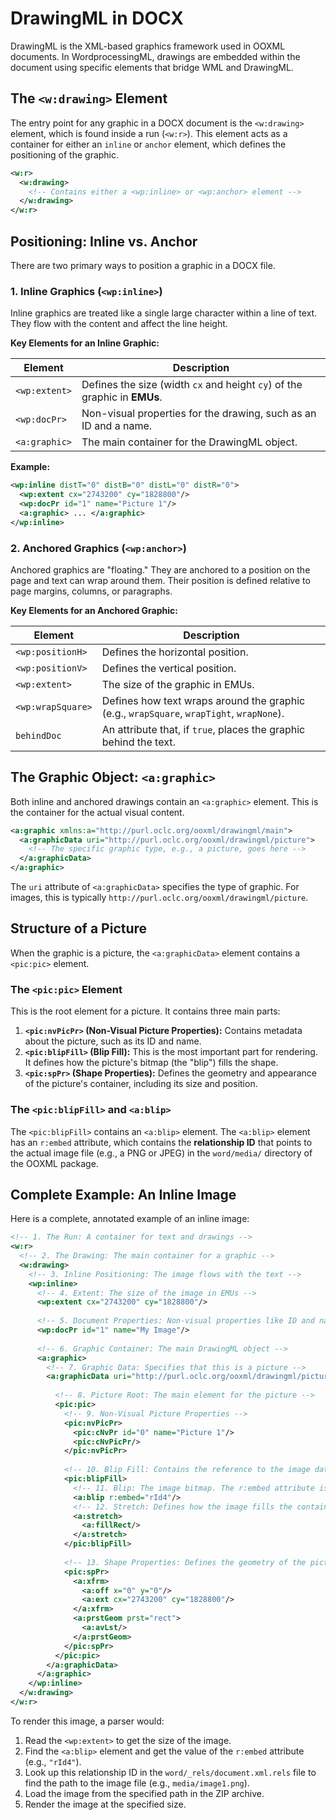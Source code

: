 # DrawingML in DOCX

DrawingML is the XML-based graphics framework used in OOXML documents. In WordprocessingML, drawings are embedded within the document using specific elements that bridge WML and DrawingML.

## The `<w:drawing>` Element

The entry point for any graphic in a DOCX document is the `<w:drawing>` element, which is found inside a run (`<w:r>`). This element acts as a container for either an `inline` or `anchor` element, which defines the positioning of the graphic.

```xml
<w:r>
  <w:drawing>
    <!-- Contains either a <wp:inline> or <wp:anchor> element -->
  </w:drawing>
</w:r>
```

## Positioning: Inline vs. Anchor

There are two primary ways to position a graphic in a DOCX file.

### 1. Inline Graphics (`<wp:inline>`)

Inline graphics are treated like a single large character within a line of text. They flow with the content and affect the line height.

**Key Elements for an Inline Graphic:**

| Element | Description |
| --- | --- |
| `<wp:extent>` | Defines the size (width `cx` and height `cy`) of the graphic in **EMUs**. |
| `<wp:docPr>` | Non-visual properties for the drawing, such as an ID and a name. |
| `<a:graphic>` | The main container for the DrawingML object. |

**Example:**
```xml
<wp:inline distT="0" distB="0" distL="0" distR="0">
  <wp:extent cx="2743200" cy="1828800"/>
  <wp:docPr id="1" name="Picture 1"/>
  <a:graphic> ... </a:graphic>
</wp:inline>
```

### 2. Anchored Graphics (`<wp:anchor>`)

Anchored graphics are "floating." They are anchored to a position on the page and text can wrap around them. Their position is defined relative to page margins, columns, or paragraphs.

**Key Elements for an Anchored Graphic:**

| Element | Description |
| --- | --- |
| `<wp:positionH>` | Defines the horizontal position. |
| `<wp:positionV>` | Defines the vertical position. |
| `<wp:extent>` | The size of the graphic in EMUs. |
| `<wp:wrapSquare>` | Defines how text wraps around the graphic (e.g., `wrapSquare`, `wrapTight`, `wrapNone`). |
| `behindDoc` | An attribute that, if `true`, places the graphic behind the text. |

## The Graphic Object: `<a:graphic>`

Both inline and anchored drawings contain an `<a:graphic>` element. This is the container for the actual visual content.

```xml
<a:graphic xmlns:a="http://purl.oclc.org/ooxml/drawingml/main">
  <a:graphicData uri="http://purl.oclc.org/ooxml/drawingml/picture">
    <!-- The specific graphic type, e.g., a picture, goes here -->
  </a:graphicData>
</a:graphic>
```

The `uri` attribute of `<a:graphicData>` specifies the type of graphic. For images, this is typically `http://purl.oclc.org/ooxml/drawingml/picture`.

## Structure of a Picture

When the graphic is a picture, the `<a:graphicData>` element contains a `<pic:pic>` element.

### The `<pic:pic>` Element

This is the root element for a picture. It contains three main parts:

1.  **`<pic:nvPicPr>` (Non-Visual Picture Properties):** Contains metadata about the picture, such as its ID and name.
2.  **`<pic:blipFill>` (Blip Fill):** This is the most important part for rendering. It defines how the picture's bitmap (the "blip") fills the shape.
3.  **`<pic:spPr>` (Shape Properties):** Defines the geometry and appearance of the picture's container, including its size and position.

### The `<pic:blipFill>` and `<a:blip>`

The `<pic:blipFill>` contains an `<a:blip>` element. The `<a:blip>` element has an `r:embed` attribute, which contains the **relationship ID** that points to the actual image file (e.g., a PNG or JPEG) in the `word/media/` directory of the OOXML package.

## Complete Example: An Inline Image

Here is a complete, annotated example of an inline image:

```xml
<!-- 1. The Run: A container for text and drawings -->
<w:r>
  <!-- 2. The Drawing: The main container for a graphic -->
  <w:drawing>
    <!-- 3. Inline Positioning: The image flows with the text -->
    <wp:inline>
      <!-- 4. Extent: The size of the image in EMUs -->
      <wp:extent cx="2743200" cy="1828800"/>
      
      <!-- 5. Document Properties: Non-visual properties like ID and name -->
      <wp:docPr id="1" name="My Image"/>
      
      <!-- 6. Graphic Container: The main DrawingML object -->
      <a:graphic>
        <!-- 7. Graphic Data: Specifies that this is a picture -->
        <a:graphicData uri="http://purl.oclc.org/ooxml/drawingml/picture">
          
          <!-- 8. Picture Root: The main element for the picture -->
          <pic:pic>
            <!-- 9. Non-Visual Picture Properties -->
            <pic:nvPicPr>
              <pic:cNvPr id="0" name="Picture 1"/>
              <pic:cNvPicPr/>
            </pic:nvPicPr>
            
            <!-- 10. Blip Fill: Contains the reference to the image data -->
            <pic:blipFill>
              <!-- 11. Blip: The image bitmap. The r:embed attribute is the relationship ID -->
              <a:blip r:embed="rId4"/>
              <!-- 12. Stretch: Defines how the image fills the container -->
              <a:stretch>
                <a:fillRect/>
              </a:stretch>
            </pic:blipFill>
            
            <!-- 13. Shape Properties: Defines the geometry of the picture's container -->
            <pic:spPr>
              <a:xfrm>
                <a:off x="0" y="0"/>
                <a:ext cx="2743200" cy="1828800"/>
              </a:xfrm>
              <a:prstGeom prst="rect">
                <a:avLst/>
              </a:prstGeom>
            </pic:spPr>
          </pic:pic>
        </a:graphicData>
      </a:graphic>
    </wp:inline>
  </w:drawing>
</w:r>
```

To render this image, a parser would:
1.  Read the `<wp:extent>` to get the size of the image.
2.  Find the `<a:blip>` element and get the value of the `r:embed` attribute (e.g., `"rId4"`).
3.  Look up this relationship ID in the `word/_rels/document.xml.rels` file to find the path to the image file (e.g., `media/image1.png`).
4.  Load the image from the specified path in the ZIP archive.
5.  Render the image at the specified size.

